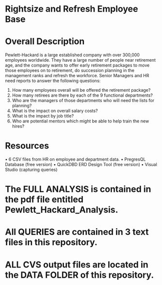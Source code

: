 # Rightsize and Refresh Employee Base

# Overall Description
Pewlett-Hackard is a large established company with over 300,000 employees worldwide. They have a large number of people near retirement age, and the company wants to offer early retirement packages to move those employees on to retirement, do succession planning in the management ranks and refresh the workforce. Senior Managers and HR need reports to answer the following questions:
1)	How many employees overall will be offered the retirement package? 
2)	How many retirees are there by each of the 9 functional departments? 
3)	Who are the managers of those departments who will need the lists for planning?
4)	What is the impact on overall salary costs? 
5)	What is the impact by job title? 
6)	Who are potential mentors which might be able to help train the new hires? 

# Resources
•	6 CSV files from HR on employee and department data. 
•	PregresQL Database (free version)
•	QuickDBD ERD Design Tool (free version)
•	Visual Studio (capturing queries)

# The FULL ANALYSIS is contained in the pdf file entitled Pewlett_Hackard_Analysis.
# All QUERIES are contained in 3 text files in this repository.
# ALL CVS output files are located in the DATA FOLDER of this repository.
